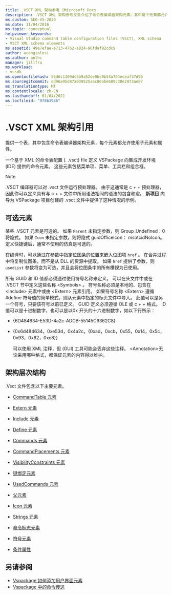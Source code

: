 ```yaml
---
title: .VSCT XML 架构参考 |Microsoft Docs
description: .VSCT XML 架构参考文章介绍了命令表编译器架构元素，其中每个元素都允许使用子元素和属性。
ms.custom: SEO-VS-2020
ms.date: 11/04/2016
ms.topic: conceptual
helpviewer_keywords:
- Visual Studio command table configuration files (VSCT), XML schema
- VSCT XML schema elements
ms.assetid: 49e7efae-e713-4762-a824-96fdaf92cdc9
author: acangialosi
ms.author: anthc
manager: jillfra
ms.workload:
- vssdk
ms.openlocfilehash: 56d6c1309dc5b9a52de0bc0b54a764eceaf37d96
ms.sourcegitcommit: dd96a95d87a039525aac86abe689c30e2073ae87
ms.translationtype: MT
ms.contentlocale: zh-CN
ms.lasthandoff: 01/04/2021
ms.locfileid: "97863986"
---
```

# <a name="vsct-xml-schema-reference"></a>.VSCT XML 架构引用
提供一个表，其中包含命令表编译器架构元素，每个元素都允许使用子元素和属性。

 一个基于 XML 的命令表配置 (. .vsct) file 定义 VSPackage 向集成开发环境 (IDE) 提供的命令元素。 这些元素包括菜单项、菜单、工具栏和组合框。

> [!NOTE]
> .VSCT 编译器可以对 .vsct 文件运行预处理器。 由于这通常是 c + + 预处理器，因此你可以定义具有与 c + + 文件中所用语法相同的语法的包含和宏。 **新项目** 向导为 VSPackage 项目创建的 .vsct 文件中提供了这种情况的示例。

## <a name="optional-elements"></a>可选元素
 某些 .VSCT 元素是可选的。 如果 `Parent` 未指定参数，则 Group_Undefined：0将隐式。 如果 `Icon` 未指定参数，则将隐式 guidOfficeIcon： msotcidNoIcon。 定义快捷键后，通常不使用的仿真是可选的。

 在编译时，可以通过在参数中指定位图条的位置来嵌入位图项 `href` 。 在合并过程中将复制位图条，而不是从 DLL 的资源中提取。 如果 `href` 提供了参数，则 `usedList` 参数将变为可选，并且会将位图条中的所有槽视为已使用。

 所有 GUID 和 ID 值都必须通过使用符号名称来定义。 可以在头文件中或在 .VSCT 节中定义这些名称 \<Symbols> 。 符号名称必须是本地的、包含在 \<Include> 元素中或由 \<Extern> 元素引用。 如果符号名称 \<Extern> 遵循 #define 符号值的简单模式，则从元素中指定的标头文件中导入。 此值可以是另一个符号，只要该符号以前已定义。 GUID 定义必须遵循 OLE 或 c + + 格式。 ID 值可以是十进制数字，也可以是以0x 开头的十六进制数字，如以下行所示：

- {6D484634-E53D-4a2c-ADCB-55145C9362C8}

- {0x6d484634，0xe53d，0x4a2c，{0xad，0xcb，0x55，0x14，0x5c，0x93，0x62，0xc8}}

  可以使用 XML 注释，但 (GUI) 工具可能会丢弃这些注释。 \<Annotation>无论采用哪种格式，都保证元素的内容得以维护。

## <a name="schema-hierarchy"></a>架构层次结构
 .Vsct 文件包含以下主要元素。

- [CommandTable 元素](../extensibility/commandtable-element.md)

- [Extern 元素](../extensibility/extern-element.md)

- [Include 元素](../extensibility/include-element.md)

- [Define 元素](../extensibility/define-element.md)

- [Commands 元素](../extensibility/commands-element.md)

- [CommandPlacements 元素](../extensibility/commandplacements-element.md)

- [VisibilityConstraints 元素](../extensibility/visibilityconstraints-element.md)

- [键绑定元素](../extensibility/keybindings-element.md)

- [UsedCommands 元素](../extensibility/usedcommands-element.md)

- [父元素](../extensibility/parent-element.md)

- [Icon 元素](../extensibility/icon-element.md)

- [Strings 元素](../extensibility/strings-element.md)

- [命令标志元素](../extensibility/command-flag-element.md)

- [符号元素](../extensibility/symbols-element.md)

- [条件属性](../extensibility/vsct-xml-schema-conditional-attributes.md)

## <a name="see-also"></a>另请参阅
- [Vspackage 如何添加用户界面元素](../extensibility/internals/how-vspackages-add-user-interface-elements.md)
- [Vspackage 中的命令传送](../extensibility/internals/command-routing-in-vspackages.md)
